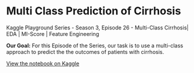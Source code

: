 # Multi Class Prediction of Cirrhosis
Kaggle Playground Series - Season 3, Episode 26 - Multi-Class Cirrhosis| EDA | MI-Score | Feature Engineering

**Our Goal:** For this Episode of the Series, our task is to use a multi-class approach to predict the the outcomes of patients with cirrhosis.

[View the notebook on Kaggle](https://www.kaggle.com/hikmatullahmohammadi/multi-class-cirrhosis-eda-mi-score-feature-eng)
